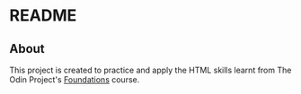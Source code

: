 # README

## About

This project is created to practice and apply the HTML skills learnt from The Odin Project's [Foundations](https://www.theodinproject.com/lessons/foundations-recipes) course.

